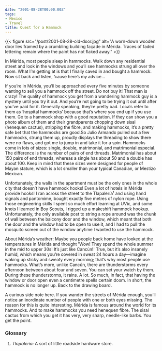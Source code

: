 ```yaml
---
date: "2001-08-28T00:00:00Z"
tags:
- Mexico
- Travel
title: Quest for a Hammock
---
```


{{< figure src="/post/2001-08-28-old-door.jpg" alt="A worn-down wooden door lies framed by a crumbling building façade in Mérida. Traces of faded lettering remain where the paint has not flaked away." >}}

In Mérida, most people sleep in hammocks. Walk down any residential street and
look in the windows and you’ll see hammocks strung all over the room. What I’m
getting at is that I finally caved in and bought a hammock. Now sit back and
listen, ’cause here’s my advice…<!--more-->

If you’re in Mérida, you’ll be approached every five minutes by someone wanting
to sell you a hammock off the street. Do not buy it! That man is crazy! The
quality of hammock you get from a wandering hammock guy is a mystery until you
try it out. And you’re not going to be trying it out until after you’ve paid
for it. Generally speaking, they’re pretty bad. Locals refer to them as
‘hospital hammocks’ because that’s where you end up if you use them. Go to a
hammock shop with a good reputation. If they can show you a photo album of them
and their grandparents chopping down sisal (henequen cactus), stripping the
fibre, and making hammocks, it’s a pretty safe bet that the hammocks are
good.So Julio Armando pulled out a few hammocks, strung them up, proudly
displays the threading to show there were no flaws, and got me to jump in and
take it for a spin. Hammocks come in lots of sizes: single, double,
matrimonial, and matrimonial especial. The difference is the number of pairs of
end threads. Matrimonial has about 150 pairs of end threads, whereas a single
has about 50 and a double has about 100. Keep in mind that these sizes were
designed for people of Mayan stature, which is a lot smaller than your typical
Canadian, or Mestizo Mexican.

Unfortunately, the walls in the apartment must be the only ones in the whole
city that doesn’t have hammock hooks! Even a lot of hotels in Mérida provide
hooks! I ran across the street to the Tlapalería¹ and using hand signals and
pantomime, bought exactly five metres of nylon rope. Using those engineering
skills I spent so much effort learning at UVic, and some knots I learned in Boy
Scouts, I rigged up a makeshift hammock hookup. Unfortunately, the only
available post to string a rope around was the chunk of wall between the
balcony door and the window, which meant that both the door and the window had
to be open to use it, and I had to pull the mosquito screen out of the window
anytime I wanted to use the hammock.

About Mérida’s weather: Maybe you people back home have looked at the
temperatures in Mérida and thought 'Wow! They spend the whole summer in the mid
to upper 30s! It’s just like Cancún!' True, but it’s also insanely humid, which
means you’re covered in sweat 24 hours a day—imagine waking up sticky and
sweaty every morning; that’s why most people use hammocks. What’s more, unlike
Cancún, there are thunderstorms every afternoon between about four and seven.
You can set your watch by them. During these thunderstorms, it rains. A lot. So
much, in fact, that having the window or door open even a centimetre spells
certain doom. In short, the hammock is no longer up. Back to the drawing board.

A curious side note here. If you wander the streets of Mérida enough, you’ll
notice an inordinate number of people with one or both eyes missing. The reason
for this is quite interesting. Mérida is famous around the world for its
hammocks. And to make hammocks you need henequen fibre. The sisal cactus from
which you get it has very, very sharp, needle-like barbs. You get the point.

### Glossary

1. *Tlapalería:* A sort of little roadside hardware store.
